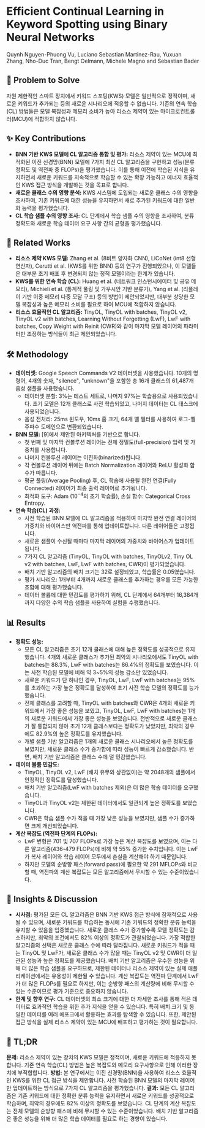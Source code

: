 # Efficient Continual Learning in Keyword Spotting using Binary Neural Networks
Quynh Nguyen-Phuong Vu, Luciano Sebastian Martinez-Rau, Yuxuan Zhang, Nho-Duc Tran, Bengt Oelmann, Michele Magno and Sebastian Bader

## 🧩 Problem to Solve
자원 제한적인 스마트 장치에서 키워드 스포팅(KWS) 모델은 일반적으로 정적이며, 새로운 키워드가 추가되는 등의 새로운 시나리오에 적응할 수 없습니다. 기존의 연속 학습(CL) 방법들은 모델 복잡성과 메모리 소비가 높아 리소스 제약이 있는 마이크로컨트롤러(MCU)에 적합하지 않습니다.

## ✨ Key Contributions
*   **BNN 기반 KWS 모델에 CL 알고리즘 통합 및 평가:** 리소스 제약이 있는 MCU에 최적화된 이진 신경망(BNN) 모델에 7가지 최신 CL 알고리즘을 구현하고 성능(분류 정확도 및 역전파 중 FLOPs)을 평가했습니다. 이를 통해 이전에 학습된 지식을 유지하면서 새로운 키워드를 지속적으로 학습할 수 있는 확장 가능하고 에너지 효율적인 KWS 접근 방식을 개발하는 것을 목표로 합니다.
*   **새로운 클래스 수의 영향 분석:** KWS 시스템에 도입되는 새로운 클래스 수의 영향을 조사하여, 기존 키워드에 대한 성능을 유지하면서 새로 추가된 키워드에 대한 일반화 능력을 평가했습니다.
*   **CL 학습 샘플 수의 영향 조사:** CL 단계에서 학습 샘플 수의 영향을 조사하여, 분류 정확도와 새로운 학습 데이터 요구 사항 간의 균형을 평가했습니다.

## 📎 Related Works
*   **리소스 제약 KWS 모델:** Zhang et al. (8비트 양자화 CNN), LiCoNet (int8 선형 연산자), Cerutti et al. (KWS를 위한 BNN) 등의 연구가 진행되었으나, 이 모델들은 대부분 초기 배포 후 변경되지 않는 정적 모델이라는 한계가 있습니다.
*   **KWS를 위한 연속 학습 (CL):** Huang et al. (네트워크 인스턴시에이터 및 공유 메모리), Michieli et al. (통계적 풀링 및 가우시안 기반 분류기), Yang et al. (리플레이 기반 이중 메모리 다중 모달 구조) 등의 방법이 제안되었지만, 대부분 상당한 모델 복잡성과 높은 메모리 소비를 필요로 하여 MCU에 적합하지 않습니다.
*   **리소스 효율적인 CL 알고리즘:** TinyOL, TinyOL with batches, TinyOL v2, TinyOL v2 with batches, Learning Without Forgetting (LwF), LwF with batches, Copy Weight with Reinit (CWR)와 같이 마지막 모델 레이어의 파라미터만 조정하는 방식들이 최근 제안되었습니다.

## 🛠️ Methodology
*   **데이터셋:** Google Speech Commands V2 데이터셋을 사용했습니다. 10개의 명령어, 4개의 숫자, "silence", "unknown"을 포함한 총 16개 클래스의 61,487개 음성 샘플을 사용했습니다.
    *   데이터셋 분할: 3%는 테스트 세트로, 나머지 97%는 학습용으로 사용되었습니다. 초기 모델은 12개 클래스로 사전 학습되었고, 나머지 데이터는 CL 태스크에 사용되었습니다.
    *   음성 전처리: 25ms 윈도우, 10ms 홉 크기, 64개 멜 필터를 사용하여 로그-멜 주파수 도메인으로 변환되었습니다.
*   **BNN 모델:** [9]에서 제안된 아키텍처를 기반으로 합니다.
    *   첫 번째 및 마지막 컨볼루션 레이어는 전체 정밀도(full-precision) 입력 및 가중치를 사용합니다.
    *   나머지 컨볼루션 레이어는 이진화(binarized)됩니다.
    *   각 컨볼루션 레이어 뒤에는 Batch Normalization 레이어와 ReLU 활성화 함수가 따릅니다.
    *   평균 풀링(Average Pooling) 후, CL 학습에 사용될 완전 연결(Fully Connected) 레이어가 최종 출력 레이어로 추가됩니다.
    *   최적화 도구: Adam ($10^{-4}$의 초기 학습률), 손실 함수: Categorical Cross Entropy.
*   **연속 학습(CL) 과정:**
    *   사전 학습된 BNN 모델에 CL 알고리즘을 적용하여 마지막 완전 연결 레이어의 가중치와 바이어스만 역전파를 통해 업데이트합니다. 다른 레이어들은 고정됩니다.
    *   새로운 샘플이 수신될 때마다 마지막 레이어의 가중치와 바이어스가 업데이트됩니다.
    *   7가지 CL 알고리즘 (TinyOL, TinyOL with batches, TinyOLv2, Tiny OL v2 with batches, LwF, LwF with batches, CWR)이 평가되었습니다.
    *   배치 기반 알고리즘의 배치 크기는 32로 설정되었고, 학습률은 0.05였습니다.
    *   평가 시나리오: 1개부터 4개까지 새로운 클래스를 추가하는 경우를 모든 가능한 조합에 대해 평가했습니다.
    *   데이터 볼륨에 대한 민감도를 평가하기 위해, CL 단계에서 64개부터 16,384개까지 다양한 수의 학습 샘플을 사용하여 실험을 수행했습니다.

## 📊 Results
*   **정확도 성능:**
    *   모든 CL 알고리즘은 초기 12개 클래스에 대해 높은 정확도를 성공적으로 유지했습니다. 4개의 새로운 클래스가 추가된 최악의 시나리오에서도 TinyOL with batches는 88.3%, LwF with batches는 86.4%의 정확도를 보였습니다. 이는 사전 학습된 모델에 비해 약 3~5%의 성능 감소만 있었습니다.
    *   새로운 키워드가 단 하나인 경우, TinyOL, LwF, LwF with batches는 95%를 초과하는 가장 높은 정확도를 달성하여 초기 사전 학습 모델의 정확도를 능가했습니다.
    *   전체 클래스를 고려할 때, TinyOL with batches와 CWR은 4개의 새로운 키워드에서 가장 좋은 성능을 보였고, TinyOL, LwF, LwF with batches는 1개의 새로운 키워드에서 가장 좋은 성능을 보였습니다. 전반적으로 새로운 클래스가 잘 통합되지 않아 초기 12개 클래스보다는 정확도가 낮았지만, 최악의 경우에도 82.9%의 높은 정확도를 유지했습니다.
    *   개별 샘플 기반 알고리즘은 1개의 새로운 클래스 시나리오에서 높은 정확도를 보였지만, 새로운 클래스 수가 증가함에 따라 성능이 빠르게 감소했습니다. 반면, 배치 기반 알고리즘은 클래스 수에 덜 민감했습니다.
*   **데이터 볼륨 민감도:**
    *   TinyOL, TinyOL v2, LwF (배치 유무와 상관없이)는 약 2048개의 샘플에서 안정적인 정확도를 달성했습니다.
    *   배치 기반 알고리즘(LwF with batches 제외)은 더 많은 학습 데이터를 요구했습니다.
    *   TinyOL과 TinyOL v2는 제한된 데이터에서도 일관되게 높은 정확도를 보였습니다.
    *   CWR은 학습 샘플 수가 적을 때 가장 낮은 성능을 보였지만, 샘플 수가 증가하면 크게 개선되었습니다.
*   **계산 복잡도 (역전파 단계의 FLOPs):**
    *   LwF 변형은 701 및 707 FLOPs로 가장 높은 계산 복잡도를 보였으며, 이는 다른 알고리즘(436-479 FLOPs)에 비해 약 55% 증가한 수치입니다. 이는 LwF가 복사 레이어와 학습 레이어 모두에서 손실을 계산해야 하기 때문입니다.
    *   하지만 모델의 순방향 패스(forward pass)에 필요한 약 291 MFLOPs와 비교할 때, 역전파의 계산 복잡도는 모든 알고리즘에서 무시할 수 있는 수준이었습니다.

## 🧠 Insights & Discussion
*   **시사점:** 평가된 모든 CL 알고리즘은 BNN 기반 KWS 접근 방식에 잠재적으로 사용될 수 있으며, 새로운 키워드를 학습하는 동시에 기존 키워드의 정확한 분류 능력을 유지할 수 있음을 입증했습니다. 새로운 클래스 수가 증가할수록 모델 정확도는 감소하지만, 최악의 조건에서도 82% 이상의 정확도가 관찰되었습니다. 가장 적합한 알고리즘의 선택은 새로운 클래스 수에 따라 달라집니다. 새로운 키워드가 적을 때는 TinyOL 및 LwF가, 새로운 클래스 수가 많을 때는 TinyOL v2 및 CWR이 더 일관된 성능과 높은 정확도를 제공했습니다. 배치 기반 알고리즘은 우수한 성능을 위해 더 많은 학습 샘플을 요구하므로, 제한된 데이터나 리소스 제약이 있는 실제 애플리케이션에서는 유용성이 제한될 수 있습니다. 계산 복잡도는 역전파 단계에서 LwF가 더 많은 FLOPs를 필요로 하지만, 이는 순방향 패스의 계산량에 비해 무시할 수 있는 수준이므로 평가 기준으로 중요하지 않습니다.
*   **한계 및 향후 연구:** CL 데이터셋의 최소 크기에 대한 더 자세한 조사를 통해 적은 데이터로 효과적인 학습을 위한 추가 지식을 얻을 수 있습니다. 특히 배치 크기 및 동일한 데이터를 여러 에포크에서 활용하는 효과를 탐색할 수 있습니다. 또한, 제안된 접근 방식을 실제 리소스 제약이 있는 MCU에 배포하고 평가하는 것이 필요합니다.

## 📌 TL;DR
**문제:** 리소스 제약이 있는 장치의 KWS 모델은 정적이며, 새로운 키워드에 적응하지 못합니다. 기존 연속 학습(CL) 방법은 높은 복잡도와 메모리 요구사항으로 인해 이러한 장치에 부적합합니다.
**방법:** 본 연구에서는 이진 신경망(BNN)을 사용하여 리소스 효율적인 KWS를 위한 CL 접근 방식을 제안합니다. 사전 학습된 BNN 모델의 마지막 레이어만 업데이트하는 방식으로 7가지 CL 알고리즘을 평가했습니다.
**결과:** 모든 CL 알고리즘은 기존 키워드에 대한 정확한 분류 능력을 유지하면서 새로운 키워드를 성공적으로 학습하며, 최악의 경우에도 82% 이상의 정확도를 보였습니다. CL 단계의 계산 복잡도는 전체 모델의 순방향 패스에 비해 무시할 수 있는 수준이었습니다. 배치 기반 알고리즘은 좋은 성능을 위해 더 많은 학습 데이터를 필요로 하는 경향이 있습니다.